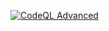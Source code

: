[![CodeQL Advanced](https://github.com/joaoh4547/task-manager/actions/workflows/codeql.yml/badge.svg)](https://github.com/joaoh4547/task-manager/actions/workflows/codeql.yml)
